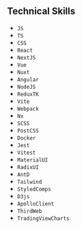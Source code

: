 
## Technical Skills

- `JS`
- `TS`
- `CSS`
- `React`
- `NextJS`
- `Vue`
- `Nuxt`
- `Angular`
- `NodeJS`
- `ReduxTK`
- `Vite`
- `Webpack`
- `Nx`
- `SCSS`
- `PostCSS`
- `Docker`
- `Jest`
- `Vitest`
- `MaterialUI`
- `RadixUI`
- `AntD`
- `Tailwind`
- `StyledCоmps`
- `D3js`
- `ApolloClient`
- `ThirdWeb`
- `TradingViewCharts`